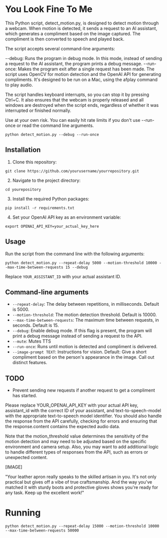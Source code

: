 # You Look Fine To Me

This Python script, detect_motion.py, is designed to detect motion through a webcam. When motion is detected, it sends a request to an AI assistant, which generates a compliment based on the image captured. The compliment is then converted to speech and played back.

The script accepts several command-line arguments:

--debug: Runs the program in debug mode. In this mode, instead of sending a request to the AI assistant, the program prints a debug message.
--run-once: Makes the program exit after a single request has been made.
The script uses OpenCV for motion detection and the OpenAI API for generating compliments. It's designed to be run on a Mac, using the afplay command to play audio.

The script handles keyboard interrupts, so you can stop it by pressing Ctrl+C. It also ensures that the webcam is properly released and all windows are destroyed when the script ends, regardless of whether it was interrupted or finished normally.


Use at your own risk. You can easily hit rate limits if you don't use --run-once or read the command line arguments. 


```
python detect_motion.py --debug --run-once
```

## Installation

1. Clone this repository:
```
git clone https://github.com/yourusername/yourrepository.git
```

2. Navigate to the project directory:
```
cd yourepository
```

3. Install the required Python packages:
```
pip install -r requirements.txt
```

4. Set your OpenAI API key as an environment variable:
```
export OPENAI_API_KEY=your_actual_key_here
```


## Usage

Run the script from the command line with the following arguments:

```
python detect_motion.py --repeat-delay 5000 --motion-threshold 10000 --max-time-between-requests 15 --debug
```

Replace `YOUR_ASSISTANT_ID` with your actual assistant ID.

## Command-line arguments

- `--repeat-delay`: The delay between repetitions, in milliseconds. Default is 5000.
- `--motion-threshold`: The motion detection threshold. Default is 10000.
- `--max-time-between-requests`: The maximum time between requests, in seconds. Default is 15.
- `--debug`: Enable debug mode. If this flag is present, the program will print a debug message instead of sending a request to the API.
- `--mute`: Mutes TTS
- `--run-once`: Runs until motion is detected and compliment is delivered. 
- `--image-prompt TEXT`: Instructions for vision. Default: Give a short compliment based on the person's appearance in the image. Call out distinct features.  

## TODO

- Prevent sending new requests if another request to get a compliment has started.

Please replace YOUR_OPENAI_API_KEY with your actual API key, assistant_id with the correct ID of your assistant, and text-to-speech-model with the appropriate text-to-speech model identifier. You should also handle the response from the API carefully, checking for errors and ensuring that the response.content contains the expected audio data.

Note that the motion_threshold value determines the sensitivity of the motion detection and may need to be adjusted based on the specific environment and camera setup. Also, you may want to add additional logic to handle different types of responses from the API, such as errors or unexpected content.

[IMAGE]

"Your leather apron really speaks to the skilled artisan in you. It's not only practical but gives off a vibe of true craftsmanship. And the way you've matched it with sturdy boots and protective gloves shows you're ready for any task. Keep up the excellent work!"

# Running

```
python detect_motion.py --repeat-delay 15000 --motion-threshold 10000 --max-time-between-requests 50000
```
